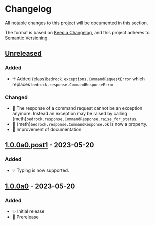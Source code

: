 # Changelog

All notable changes to this project will be documented in this section.

The format is based on
[Keep a Changelog](https://keepachangelog.com/en/1.0.0/),
and this project adheres to
[Semantic Versioning](https://semver.org/spec/v2.0.0.html).


## [Unreleased]

### Added

- ➕ Added {class}`bedrock.exceptions.CommandRequestError` which replaces
  `bedrock.response.CommandResponseError`


### Changed

- 🔨 The response of a command request cannot be an exception anymore. Instead
     an exception may be raised by calling
    {meth}`bedrock.response.CommandResponse.raise_for_status`.
- 🔨 {meth}`bedrock.response.CommandResponse.ok` is now a property.
- 📖 Improvement of documentation.


## [1.0.0a0.post1] - 2023-05-20

### Added

- 💡 Typing is now supported.


## [1.0.0a0] - 2023-05-20

### Added

- ✨ Initial release
- 🔨 Prerelease

[unreleased]: https://github.com/bedrock-ws/bedrockpy/compare/v1.0.0a0.post1...HEAD
[1.0.0a0.post1]: https://github.com/bedrock-ws/bedrockpy/compare/v1.0.0a0...v1.0.0a0.post1
[1.0.0a0]: https://github.com/bedrock-ws/bedrockpy/releases/v1.0.0a0
